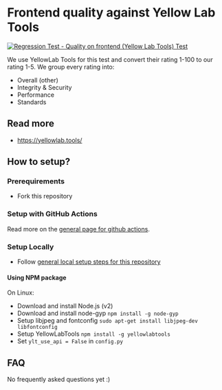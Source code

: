 # Frontend quality against Yellow Lab Tools
[![Regression Test - Quality on frontend (Yellow Lab Tools) Test](https://github.com/Webperf-se/webperf_core/actions/workflows/regression-test-ylt.yml/badge.svg)](https://github.com/Webperf-se/webperf_core/actions/workflows/regression-test-ylt.yml)

We use YellowLab Tools for this test and convert their rating 1-100 to our rating 1-5.
We group every rating into:
* Overall (other)
* Integrity & Security
* Performance
* Standards

## Read more

* https://yellowlab.tools/

## How to setup?

### Prerequirements

* Fork this repository

### Setup with GitHub Actions

Read more on the [general page for github actions](../getting-started-github-actions.md).

### Setup Locally

* Follow [general local setup steps for this repository](../getting-started-local.md)

#### Using NPM package

On Linux:
* Download and install Node.js (v2)
* Download and install node-gyp `npm install -g node-gyp`
* Setup libjpeg and fontconfig `sudo apt-get install libjpeg-dev libfontconfig`
* Setup YellowLabTools `npm install -g yellowlabtools`
* Set `ylt_use_api = False` in `config.py`

## FAQ

No frequently asked questions yet :)


